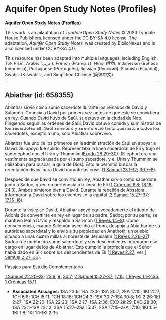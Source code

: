 # Aquifer Open Study Notes (Profiles)

**Aquifer Open Study Notes (Profiles)**

This work is an adaptation of *Tyndale Open Study Notes* © 2023 Tyndale House Publishers, licensed under the CC BY\-SA 4\.0 license. The adaptation, *Aquifer Open Study Notes*, was created by BiblioNexus and is also licensed under CC BY\-SA 4\.0\.

This resource has been adapted into multiple languages, including English, Tok Pisin, Arabic (عربي), French (Français), Hindi (हिंदी), Indonesian (Bahasa Indonesia), Portuguese (Português), Russian (Русский), Spanish (Español), Swahili (Kiswahili), and Simplified Chinese (简体中文).



--------------------------------

## Abiathar (id: 658355)

Abiathar sirvió como sumo sacerdote durante los reinados de David y Salomón. Conoció a David por primera vez antes de que este se convirtiera en rey. Cuando David huyó de Saúl, se detuvo en la ciudad de Nob. Fingiendo seguir las órdenes de Saúl, David obtuvo comida y suministros de los sacerdotes allí. Saúl se enteró y se enfureció tanto que mató a todos los sacerdotes, excepto a uno; solo Abiathar sobrevivió.

Abiathar fue uno de los primeros en la administración de Saúl en apoyar a David. Su apoyo fue sólido. Representaba la línea sacerdotal de Elí y trajo el santo ephod con el Urim y Thummim ([Éxodo 28\.29–30](https://ref.ly/Exod28:29-Exod28:30)). (El ephod era una vestimenta sagrada usada por el sumo sacerdote, y el Urim y Thummim se utilizaban para buscar la guía de Dios). Esto le permitió buscar la orientación divina para David durante las crisis ([1 Samuel 23\.1–12;](https://ref.ly/1Sam23:1-1Sam23:12) [30\.7–8](https://ref.ly/1Sam30:7-1Sam30:8)).

Después de que David se convirtió en rey, Abiathar sirvió como sacerdote junto a Sadoc, quien no pertenecía a la línea de Elí ([1 Crónicas 6\.8;](https://ref.ly/1Chr6:8) [18\.16;](https://ref.ly/1Chr18:16) [24\.3](https://ref.ly/1Chr24:3)). Ambos sirvieron bien a David. Durante la rebelión de Absalom, informaron a David sobre los eventos en la capital ([2 Samuel 15\.27–37;](https://ref.ly/2Sam15:27-2Sam15:37) [17\.15–16](https://ref.ly/2Sam17:15-2Sam17:16)).

Durante la vejez de David, Abiathar apoyó equivocadamente el intento de Adonía de convertirse en rey en lugar de su padre. Sadoc, por su parte, se mantuvo leal a David y respaldó a Salomón ([1 Reyes 1\.5–8](https://ref.ly/1Kgs1:5-1Kgs1:8)). Como consecuencia, cuando Salomón ascendió al trono, despojó a Abiathar de su autoridad sacerdotal y lo envió a su propiedad en Anathoth, un pueblo situado a unas cuatro millas al noreste de Jerusalem ([1 Reyes 2\.26–27](https://ref.ly/1Kgs2:26-1Kgs2:27)). Sadoc fue nombrado sumo sacerdote, y sus descendientes heredaron ese cargo en lugar de los de Abiathar. Esto cumplió la profecía que el Señor había dado en Silo sobre los descendientes de Eli ([1 Reyes 2\.27;](https://ref.ly/1Kgs2:27) ver [1 Samuel 2\.27–36](https://ref.ly/1Sam2:27-1Sam2:36)).

Pasajes para Estudio Complementario

[1 Samuel 22\.20–23;](https://ref.ly/1Sam22:20-1Sam22:23) [23\.6](https://ref.ly/1Sam23:6), [9;](https://ref.ly/1Sam23:9) [30\.7;](https://ref.ly/1Sam30:7) [2 Samuel 15\.27–37;](https://ref.ly/2Sam15:27-2Sam15:37) [17\.15;](https://ref.ly/2Sam17:15) [1 Reyes 1\.1–2\.35;](https://ref.ly/1Kgs1:1-1Kgs2:35) [1 Crónicas 15\.11\.](https://ref.ly/1Chr15:11)

* **Associated Passages:** 1SA 23:6; 1SA 23:9; 1SA 30:7; 2SA 17:15; 1KI 2:27; 1CH 6:8; 1CH 15:11; 1CH 18:16; 1CH 24:3; 1SA 30:7–1SA 30:8; 1KI 2:26–1KI 2:27; 1SA 22:20–1SA 22:23; 1SA 2:27–1SA 2:36; EXO 28:29–EXO 28:30; 1SA 23:1–1SA 23:12; 2SA 15:27–2SA 15:37; 2SA 17:15–2SA 17:16; 1KI 1:5–1KI 1:8; 1KI 1:1–1KI 2:35

